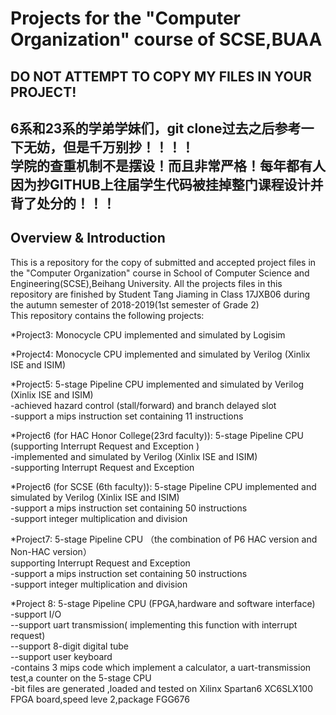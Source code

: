 Projects for the "Computer Organization" course of SCSE,BUAA
=============================================================================================================
DO NOT ATTEMPT TO COPY MY FILES IN YOUR PROJECT!</br>
-------
6系和23系的学弟学妹们，git clone过去之后参考一下无妨，但是千万别抄！！！！</br>
学院的查重机制不是摆设！而且非常严格！每年都有人因为抄GITHUB上往届学生代码被挂掉整门课程设计并背了处分的！！！</br>
-------------------------------------------------------
Overview & Introduction
-------
  This is a repository for the copy of submitted and accepted project files in the "Computer Organization" course in School of 
Computer Science and Engineering(SCSE),Beihang University. All the projects files in this repository are finished by Student Tang
Jiaming in Class 17JXB06 during the autumn semester of 2018-2019(1st semester of Grade 2)</br>
  This repository contains the following projects:</br>
  
  *Project3:
  Monocycle CPU implemented and simulated by Logisim</br>
  
  *Project4: 
  Monocycle CPU implemented and simulated by Verilog (Xinlix ISE and ISIM)</br>
  
  *Project5: 
  5-stage Pipeline CPU implemented and simulated by Verilog (Xinlix ISE and ISIM)</br>
        -achieved hazard control (stall/forward) and branch delayed slot</br>
        -support a mips instruction set containing 11 instructions</br>
        
  *Project6 (for HAC Honor College(23rd faculty)): 
  5-stage Pipeline CPU (supporting Interrupt Request and Exception )</br>
        -implemented and simulated by Verilog (Xinlix ISE and ISIM)</br>
        -supporting Interrupt Request and Exception</br>
        
  *Project6 (for SCSE (6th faculty)):
  5-stage Pipeline CPU implemented and simulated by Verilog (Xinlix ISE and ISIM)</br>
        -support a mips instruction set containing 50 instructions</br>
        -support integer multiplication and division</br>
        
  *Project7: 
  5-stage Pipeline CPU （the combination of P6 HAC version and Non-HAC version） </br>
        supporting Interrupt Request and Exception</br>
        -support a mips instruction set containing 50 instructions</br>
        -support integer multiplication and division</br>
        
  *Project 8:
  5-stage Pipeline CPU (FPGA,hardware and software interface)</br>
        -support  I/O </br>
            --support uart transmission( implementing this function with interrupt request)</br>
            --support 8-digit digital tube</br>
            --support user keyboard</br>
        -contains 3 mips code which implement a calculator, a uart-transmission test,a counter on the 5-stage CPU</br>
        -bit files are generated ,loaded and tested on Xilinx Spartan6 XC6SLX100 FPGA board,speed leve 2,package 
         FGG676 </br>
